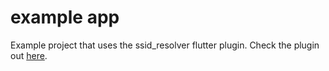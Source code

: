 # example app

Example project that uses the ssid_resolver flutter plugin. Check the plugin out [here](https://github.com/raoulsson/ssid_resolver_flutter).